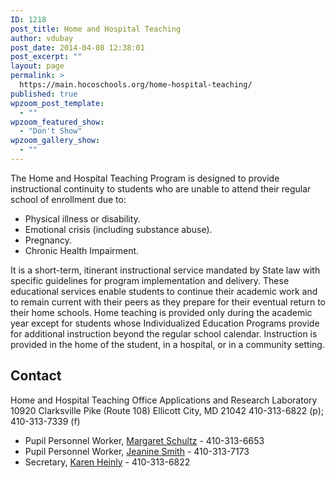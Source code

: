 ```yaml
---
ID: 1218
post_title: Home and Hospital Teaching
author: vdubay
post_date: 2014-04-08 12:38:01
post_excerpt: ""
layout: page
permalink: >
  https://main.hocoschools.org/home-hospital-teaching/
published: true
wpzoom_post_template:
  - ""
wpzoom_featured_show:
  - "Don't Show"
wpzoom_gallery_show:
  - ""
---
```

<p>The Home and Hospital Teaching Program is designed to provide instructional continuity to students who are unable to attend their regular school of enrollment due to:</p>

<ul>
  <li>Physical illness or disability.</li>
  <li>Emotional crisis (including substance abuse).</li>
  <li>Pregnancy.</li>
  <li>Chronic Health Impairment.</li>
</ul>

<p>It is a short-term, itinerant instructional service mandated by State law with specific guidelines for program implementation and delivery. These educational services enable students to continue their academic work and to remain current with their peers as they prepare for their eventual return to their home schools. Home teaching is provided only during the academic year except for students whose Individualized Education Programs provide for additional instruction beyond the regular school calendar. Instruction is provided in the home of the student, in a hospital, or in a community setting.</p>

<h2>Contact</h2>

<p>Home and Hospital Teaching Office
Applications and Research Laboratory
10920 Clarksville Pike (Route 108)
Ellicott City, MD 21042
410-313-6822 (p); 410-313-7339 (f)</p>

<ul>
  <li>Pupil Personnel Worker, <a href="mailto:Margaret_Schultz@hcpss.org">Margaret Schultz</a> - 410-313-6653</li>
  <li>Pupil Personnel Worker, <a href="mailto:Jeanine_Smith@hcpss.org">Jeanine Smith</a> - 410-313-7173</li>
  <li>Secretary, <a href="mailto:Karen_Heinly@hcpss.org">Karen Heinly</a> - 410-313-6822</li>
</ul>